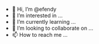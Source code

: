 - 👋 Hi, I’m @efendy
- 👀 I’m interested in ...
- 🌱 I’m currently learning ...
- 💞️ I’m looking to collaborate on ...
- 📫 How to reach me ...

<!---
efendy/efendy is a ✨ special ✨ repository because its `README.md` (this file) appears on your GitHub profile.
You can click the Preview link to take a look at your changes.
--->
